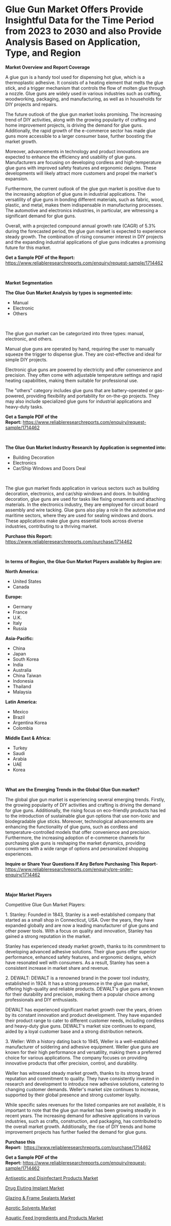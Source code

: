 <p><h1>Glue Gun Market Offers Provide Insightful Data for the Time Period from 2023 to 2030 and also Provide Analysis Based on Application, Type, and Region</h1></p><p><strong>Market Overview and Report Coverage</strong></p>
<p><p>A glue gun is a handy tool used for dispensing hot glue, which is a thermoplastic adhesive. It consists of a heating element that melts the glue stick, and a trigger mechanism that controls the flow of molten glue through a nozzle. Glue guns are widely used in various industries such as crafting, woodworking, packaging, and manufacturing, as well as in households for DIY projects and repairs.</p><p>The future outlook of the glue gun market looks promising. The increasing trend of DIY activities, along with the growing popularity of crafting and home improvement projects, is driving the demand for glue guns. Additionally, the rapid growth of the e-commerce sector has made glue guns more accessible to a larger consumer base, further boosting the market growth.</p><p>Moreover, advancements in technology and product innovations are expected to enhance the efficiency and usability of glue guns. Manufacturers are focusing on developing cordless and high-temperature glue guns with improved safety features and ergonomic designs. These developments will likely attract more customers and propel the market's expansion.</p><p>Furthermore, the current outlook of the glue gun market is positive due to the increasing adoption of glue guns in industrial applications. The versatility of glue guns in bonding different materials, such as fabric, wood, plastic, and metal, makes them indispensable in manufacturing processes. The automotive and electronics industries, in particular, are witnessing a significant demand for glue guns.</p><p>Overall, with a projected compound annual growth rate (CAGR) of 5.3% during the forecasted period, the glue gun market is expected to experience steady growth. The combination of rising consumer interest in DIY projects and the expanding industrial applications of glue guns indicates a promising future for this market.</p></p>
<p><strong>Get a Sample PDF of the Report:</strong> <a href="https://www.reliableresearchreports.com/enquiry/request-sample/1714462">https://www.reliableresearchreports.com/enquiry/request-sample/1714462</a></p>
<p>&nbsp;</p>
<p><strong>Market Segmentation</strong></p>
<p><strong>The Glue Gun Market Analysis by types is segmented into:</strong></p>
<p><ul><li>Manual</li><li>Electronic</li><li>Others</li></ul></p>
<p>&nbsp;</p>
<p><p>The glue gun market can be categorized into three types: manual, electronic, and others. </p><p>Manual glue guns are operated by hand, requiring the user to manually squeeze the trigger to dispense glue. They are cost-effective and ideal for simple DIY projects.</p><p>Electronic glue guns are powered by electricity and offer convenience and precision. They often come with adjustable temperature settings and rapid heating capabilities, making them suitable for professional use.</p><p>The "others" category includes glue guns that are battery-operated or gas-powered, providing flexibility and portability for on-the-go projects. They may also include specialized glue guns for industrial applications and heavy-duty tasks.</p></p>
<p><strong>Get a Sample PDF of the Report:</strong>&nbsp;<a href="https://www.reliableresearchreports.com/enquiry/request-sample/1714462">https://www.reliableresearchreports.com/enquiry/request-sample/1714462</a></p>
<p>&nbsp;</p>
<p><strong>The Glue Gun Market Industry Research by Application is segmented into:</strong></p>
<p><ul><li>Building Decoration</li><li>Electronics</li><li>Car/Ship Windows and Doors Deal</li></ul></p>
<p>&nbsp;</p>
<p><p>The glue gun market finds application in various sectors such as building decoration, electronics, and car/ship windows and doors. In building decoration, glue guns are used for tasks like fixing ornaments and attaching materials. In the electronics industry, they are employed for circuit board assembly and wire tacking. Glue guns also play a role in the automotive and maritime sectors, where they are used for sealing windows and doors. These applications make glue guns essential tools across diverse industries, contributing to a thriving market.</p></p>
<p><strong>Purchase this Report:</strong>&nbsp; <a href="https://www.reliableresearchreports.com/purchase/1714462">https://www.reliableresearchreports.com/purchase/1714462</a></p>
<p>&nbsp;</p>
<p><strong>In terms of Region, the Glue Gun Market Players available by Region are:</strong></p>
<p>
    <p> <strong> North America: </strong>
        <ul>
            <li>United States</li>
            <li>Canada</li>
        </ul>
        </p> 
    <p> <strong> Europe: </strong>
        <ul>
            <li>Germany</li>
            <li>France</li>
            <li>U.K.</li>
            <li>Italy</li>
            <li>Russia</li>
        </ul>
        </p> 
    <p> <strong> Asia-Pacific: </strong>
        <ul>
            <li>China</li>
            <li>Japan</li>
            <li>South Korea</li>
            <li>India</li>
            <li>Australia</li>
            <li>China Taiwan</li>
            <li>Indonesia</li>
            <li>Thailand</li>
            <li>Malaysia</li>
        </ul>
        </p> 
    <p> <strong> Latin America: </strong>
        <ul>
            <li>Mexico</li>
            <li>Brazil</li>
            <li>Argentina Korea</li>
            <li>Colombia</li>
        </ul>
        </p> 
    <p> <strong> Middle East & Africa: </strong>
        <ul>
            <li>Turkey</li>
            <li>Saudi</li>
            <li>Arabia</li>
            <li>UAE</li>
            <li>Korea</li>
        </ul>
    </p>
    </p>
<p>&nbsp;</p>
<p><strong>What are the Emerging Trends in the Global Glue Gun market?</strong></p>
<p><p>The global glue gun market is experiencing several emerging trends. Firstly, the growing popularity of DIY activities and crafting is driving the demand for glue guns. Additionally, the rising focus on eco-friendly products has led to the introduction of sustainable glue gun options that use non-toxic and biodegradable glue sticks. Moreover, technological advancements are enhancing the functionality of glue guns, such as cordless and temperature-controlled models that offer convenience and precision. Furthermore, the increasing adoption of e-commerce channels for purchasing glue guns is reshaping the market dynamics, providing consumers with a wide range of options and personalized shopping experiences.</p></p>
<p><strong>Inquire or Share Your Questions If Any Before Purchasing This Report</strong>- <a href="https://www.reliableresearchreports.com/enquiry/pre-order-enquiry/1714462">https://www.reliableresearchreports.com/enquiry/pre-order-enquiry/1714462</a></p>
<p>&nbsp;</p>
<p><strong>Major Market Players</strong></p>
<p><p>Competitive Glue Gun Market Players:</p><p>1. Stanley: Founded in 1843, Stanley is a well-established company that started as a small shop in Connecticut, USA. Over the years, they have expanded globally and are now a leading manufacturer of glue guns and other power tools. With a focus on quality and innovation, Stanley has gained a strong reputation in the market.</p><p>Stanley has experienced steady market growth, thanks to its commitment to developing advanced adhesive solutions. Their glue guns offer superior performance, enhanced safety features, and ergonomic designs, which have resonated well with consumers. As a result, Stanley has seen a consistent increase in market share and revenue.</p><p>2. DEWALT: DEWALT is a renowned brand in the power tool industry, established in 1924. It has a strong presence in the glue gun market, offering high-quality and reliable products. DEWALT's glue guns are known for their durability and precision, making them a popular choice among professionals and DIY enthusiasts.</p><p>DEWALT has experienced significant market growth over the years, driven by its constant innovation and product development. They have expanded their product range to cater to different customer needs, including cordless and heavy-duty glue guns. DEWALT's market size continues to expand, aided by a loyal customer base and a strong distribution network.</p><p>3. Weller: With a history dating back to 1945, Weller is a well-established manufacturer of soldering and adhesive equipment. Weller glue guns are known for their high performance and versatility, making them a preferred choice for various applications. The company focuses on providing innovative products that offer precision, control, and durability.</p><p>Weller has witnessed steady market growth, thanks to its strong brand reputation and commitment to quality. They have consistently invested in research and development to introduce new adhesive solutions, catering to changing customer demands. Weller's market size continues to increase, supported by their global presence and strong customer loyalty.</p><p>While specific sales revenues for the listed companies are not available, it is important to note that the glue gun market has been growing steadily in recent years. The increasing demand for adhesive applications in various industries, such as crafts, construction, and packaging, has contributed to the overall market growth. Additionally, the rise of DIY trends and home improvement projects has further fueled the demand for glue guns.</p></p>
<p><strong>Purchase this Report:</strong>&nbsp;&nbsp;<a href="https://www.reliableresearchreports.com/purchase/1714462">https://www.reliableresearchreports.com/purchase/1714462</a></p>
<p></p>
<p><strong>Get a Sample PDF of the Report:</strong>&nbsp;<a href="https://www.reliableresearchreports.com/enquiry/request-sample/1714462">https://www.reliableresearchreports.com/enquiry/request-sample/1714462</a></p>
<p><p><a href="https://www.linkedin.com/pulse/antiseptic-disinfectant-products-market-size-2023-2030-mtuqe/">Antiseptic and Disinfectant Products Market</a></p><p><a href="https://medium.com/@hotspotvendor/drug-eluting-implant-market-size-market-outlook-and-market-forecast-2023-to-2030-19324058bf92">Drug Eluting Implant Market</a></p><p><a href="https://medium.com/@hotspotelectronicsstore/glazing-amp-frame-sealants-market-size-reveals-the-best-marketing-channels-in-global-industry-4e3237657945">Glazing & Frame Sealants Market</a></p><p><a href="https://www.linkedin.com/pulse/aprotic-solvents-market-insights-players-forecast-till-2030-00ize/">Aprotic Solvents Market</a></p><p><a href="https://www.linkedin.com/pulse/aquatic-feed-ingredients-products-market-size-share-global-np9te/">Aquatic Feed Ingredients and Products Market</a></p></p>